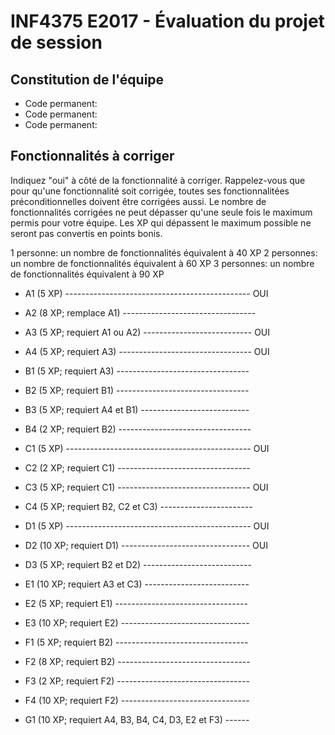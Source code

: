# INF4375 E2017 - Évaluation du projet de session

## Constitution de l'équipe

- Code permanent: 
- Code permanent: 
- Code permanent: 

## Fonctionnalités à corriger

Indiquez "oui" à côté de la fonctionnalité à corriger. Rappelez-vous que
pour qu'une fonctionnalité soit corrigée, toutes ses fonctionnalitées
préconditionnelles doivent être corrigées aussi. Le nombre de fonctionnalités
corrigées ne peut dépasser qu'une seule fois le maximum permis pour votre
équipe. Les XP qui dépassent le maximum possible ne seront pas convertis en
points bonis.

1 personne: un nombre de fonctionnalités équivalent à 40 XP
2 personnes: un nombre de fonctionnalités équivalent à 60 XP
3 personnes: un nombre de fonctionnalités équivalent à 90 XP

- A1 (5 XP) ---------------------------------------------- OUI
- A2 (8 XP; remplace A1) --------------------------------- 
- A3 (5 XP; requiert A1 ou A2) --------------------------- OUI
- A4 (5 XP; requiert A3) --------------------------------- OUI

- B1 (5 XP; requiert A3) --------------------------------- 
- B2 (5 XP; requiert B1) --------------------------------- 
- B3 (5 XP; requiert A4 et B1) --------------------------- 
- B4 (2 XP; requiert B2) --------------------------------- 

- C1 (5 XP) ---------------------------------------------- OUI
- C2 (2 XP; requiert C1) --------------------------------- 
- C3 (5 XP; requiert C1) --------------------------------- OUI
- C4 (5 XP; requiert B2, C2 et C3) ----------------------- 

- D1 (5 XP) ---------------------------------------------- OUI
- D2 (10 XP; requiert D1) -------------------------------- OUI
- D3 (5 XP; requiert B2 et D2) --------------------------- 

- E1 (10 XP; requiert A3 et C3) -------------------------- 
- E2 (5 XP; requiert E1) --------------------------------- 
- E3 (10 XP; requiert E2) -------------------------------- 

- F1 (5 XP; requiert B2) --------------------------------- 
- F2 (8 XP; requiert B2) --------------------------------- 
- F3 (2 XP; requiert F2) --------------------------------- 
- F4 (10 XP; requiert F2) -------------------------------- 

- G1 (10 XP; requiert A4, B3, B4, C4, D3, E2 et F3) ------ 

